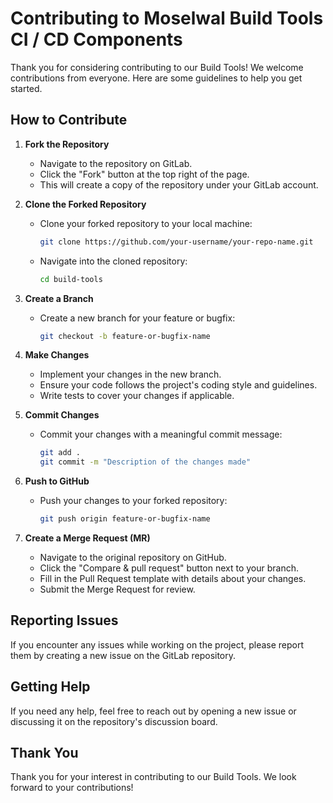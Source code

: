 # Contributing to Moselwal Build Tools CI / CD Components

Thank you for considering contributing to our Build Tools! 
We welcome contributions from everyone. Here are some guidelines to help you get started.

## How to Contribute

1. **Fork the Repository**
    - Navigate to the repository on GitLab.
    - Click the "Fork" button at the top right of the page.
    - This will create a copy of the repository under your GitLab account.

2. **Clone the Forked Repository**
    - Clone your forked repository to your local machine:
      ```sh
      git clone https://github.com/your-username/your-repo-name.git
      ```
    - Navigate into the cloned repository:
      ```sh
      cd build-tools
      ```

3. **Create a Branch**
    - Create a new branch for your feature or bugfix:
      ```sh
      git checkout -b feature-or-bugfix-name
      ```

4. **Make Changes**
    - Implement your changes in the new branch.
    - Ensure your code follows the project's coding style and guidelines.
    - Write tests to cover your changes if applicable.

5. **Commit Changes**
    - Commit your changes with a meaningful commit message:
      ```sh
      git add .
      git commit -m "Description of the changes made"
      ```

6. **Push to GitHub**
    - Push your changes to your forked repository:
      ```sh
      git push origin feature-or-bugfix-name
      ```

7. **Create a Merge Request (MR)**
    - Navigate to the original repository on GitHub.
    - Click the "Compare & pull request" button next to your branch.
    - Fill in the Pull Request template with details about your changes.
    - Submit the Merge Request for review.

## Reporting Issues

If you encounter any issues while working on the project, please report them by creating a new issue on the GitLab repository.

## Getting Help

If you need any help, feel free to reach out by opening a new issue or discussing it on the repository's discussion board.

## Thank You

Thank you for your interest in contributing to our Build Tools. We look forward to your contributions!